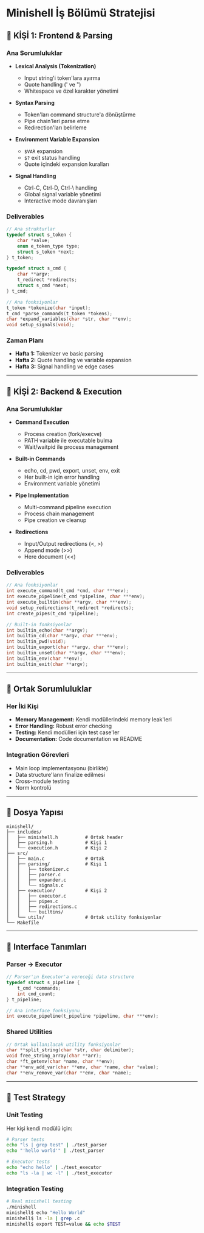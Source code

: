 # Minishell İş Bölümü Stratejisi

## 👤 KİŞİ 1: Frontend & Parsing

### Ana Sorumluluklar
- **Lexical Analysis (Tokenization)**
  - Input string'i token'lara ayırma
  - Quote handling (' ve ")
  - Whitespace ve özel karakter yönetimi

- **Syntax Parsing**
  - Token'ları command structure'a dönüştürme
  - Pipe chain'leri parse etme
  - Redirection'ları belirleme

- **Environment Variable Expansion**
  - `$VAR` expansion
  - `$?` exit status handling
  - Quote içindeki expansion kuralları

- **Signal Handling**
  - Ctrl-C, Ctrl-D, Ctrl-\ handling
  - Global signal variable yönetimi
  - Interactive mode davranışları

### Deliverables
```c
// Ana strukturlar
typedef struct s_token {
    char *value;
    enum e_token_type type;
    struct s_token *next;
} t_token;

typedef struct s_cmd {
    char **argv;
    t_redirect *redirects;
    struct s_cmd *next;
} t_cmd;

// Ana fonksiyonlar
t_token *tokenize(char *input);
t_cmd *parse_commands(t_token *tokens);
char *expand_variables(char *str, char **env);
void setup_signals(void);
```

### Zaman Planı
- **Hafta 1:** Tokenizer ve basic parsing
- **Hafta 2:** Quote handling ve variable expansion
- **Hafta 3:** Signal handling ve edge cases

---

## 👤 KİŞİ 2: Backend & Execution

### Ana Sorumluluklar
- **Command Execution**
  - Process creation (fork/execve)
  - PATH variable ile executable bulma
  - Wait/waitpid ile process management

- **Built-in Commands**
  - echo, cd, pwd, export, unset, env, exit
  - Her built-in için error handling
  - Environment variable yönetimi

- **Pipe Implementation**
  - Multi-command pipeline execution
  - Process chain management
  - Pipe creation ve cleanup

- **Redirections**
  - Input/Output redirections (<, >)
  - Append mode (>>)
  - Here document (<<)

### Deliverables
```c
// Ana fonksiyonlar
int execute_command(t_cmd *cmd, char ***env);
int execute_pipeline(t_cmd *pipeline, char ***env);
int execute_builtin(char **argv, char ***env);
void setup_redirections(t_redirect *redirects);
int create_pipes(t_cmd *pipeline);

// Built-in fonksiyonlar
int builtin_echo(char **argv);
int builtin_cd(char **argv, char ***env);
int builtin_pwd(void);
int builtin_export(char **argv, char ***env);
int builtin_unset(char **argv, char ***env);
int builtin_env(char **env);
int builtin_exit(char **argv);
```

---

## 🔄 Ortak Sorumluluklar

### Her İki Kişi
- **Memory Management:** Kendi modüllerindeki memory leak'leri
- **Error Handling:** Robust error checking
- **Testing:** Kendi modülleri için test case'ler
- **Documentation:** Code documentation ve README

### Integration Görevleri
- Main loop implementasyonu (birlikte)
- Data structure'ların finalize edilmesi
- Cross-module testing
- Norm kontrolü

---

## 📁 Dosya Yapısı

```
minishell/
├── includes/
│   ├── minishell.h          # Ortak header
│   ├── parsing.h            # Kişi 1
│   └── execution.h          # Kişi 2
├── src/
│   ├── main.c               # Ortak
│   ├── parsing/             # Kişi 1
│   │   ├── tokenizer.c
│   │   ├── parser.c
│   │   ├── expander.c
│   │   └── signals.c
│   ├── execution/           # Kişi 2
│   │   ├── executor.c
│   │   ├── pipes.c
│   │   ├── redirections.c
│   │   └── builtins/
│   └── utils/               # Ortak utility fonksiyonlar
└── Makefile
```

---

## 🤝 Interface Tanımları

### Parser → Executor
```c
// Parser'ın Executor'a vereceği data structure
typedef struct s_pipeline {
    t_cmd *commands;
    int cmd_count;
} t_pipeline;

// Ana interface fonksiyonu
int execute_pipeline(t_pipeline *pipeline, char ***env);
```

### Shared Utilities
```c
// Ortak kullanılacak utility fonksiyonlar
char **split_string(char *str, char delimiter);
void free_string_array(char **arr);
char *ft_getenv(char *name, char **env);
char **env_add_var(char **env, char *name, char *value);
char **env_remove_var(char **env, char *name);
```

---

## 🧪 Test Strategy

### Unit Testing
Her kişi kendi modülü için:
```bash
# Parser tests
echo "ls | grep test" | ./test_parser
echo "'hello world'" | ./test_parser

# Executor tests
echo "echo hello" | ./test_executor
echo "ls -la | wc -l" | ./test_executor
```

### Integration Testing
```bash
# Real minishell testing
./minishell
minishell$ echo "Hello World"
minishell$ ls -la | grep .c
minishell$ export TEST=value && echo $TEST
```
